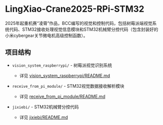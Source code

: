 # LingXiao-Crane2025-RPi-STM32

2025年起重机赛“凌霄”作品，BCC编写的视觉和控制代码，包括树莓派端视觉系统代码、STM32接收处理视觉信息模块和STM32机械臂分控代码（包含封装好的小米cybergear关节微电机高级控制函数）。

## 项目结构

- `vision_system_raspberrypi/` - 树莓派视觉识别系统
  - 详见 [vision_system_raspberrypi/README.md](vision_system_raspberrypi/README.md)
  
- `receive_from_pi_module/` - STM32视觉数据接收解析模块
  - 详见 [receive_from_pi_module/README.md](receive_from_pi_module/README.md)
  
- `jixiebi/` - STM32机械臂分控代码
  - 详见 [jixiebi/README.md](jixiebi/README.md)
